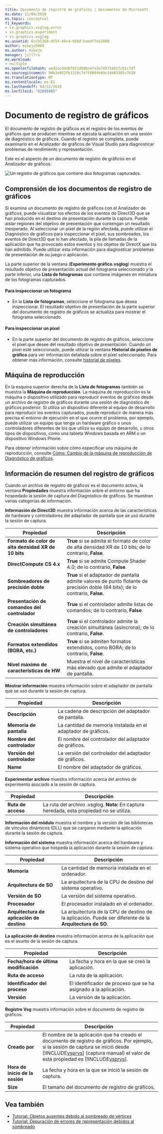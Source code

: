 ```yaml
---
title: Documento de registro de gráficos | Documentos de Microsoft
ms.date: 11/04/2016
ms.topic: conceptual
f1_keywords:
- vs.graphics.vsglog.error
- vs.graphics.experiment
- vs.graphics.vsglog
ms.assetid: 6ccb1269-d55f-49c4-920d-baedf7de2888
author: mikejo5000
ms.author: mikejo
manager: jillfra
ms.workload:
- multiple
ms.openlocfilehash: aed2acd4dbf921d99bcefe2e74575401fc01c7d7
ms.sourcegitcommit: 94b3a052fb1229c7e7f8804b09c1d403385c7630
ms.translationtype: MT
ms.contentlocale: es-ES
ms.lasthandoff: 04/23/2019
ms.locfileid: "62895985"
---
```

# <a name="graphics-log-document"></a>Documento de registro de gráficos
El documento de registro de gráficos es el registro de los eventos de gráficos que se producen mientras se ejecuta la aplicación en una sesión de diagnóstico de gráficos. Cuando el registro se completa, puede examinarlo en el Analizador de gráficos de Visual Studio para diagnosticar problemas de rendimiento y representación.

 Este es el aspecto de un documento de registro de gráficos en el Analizador de gráficos:

 ![Un registro de gráficos que contiene dos fotogramas capturados. ](media/gfx_diag_demo_graphics_log_orientation.png "gfx_diag_demo_graphics_log_orientation")

## <a name="understanding-graphics-log-documents"></a>Comprensión de los documentos de registro de gráficos
 Si examina un documento de registro de gráficos con el Analizador de gráficos, puede visualizar los efectos de los eventos de Direct3D que se han producido en el destino de presentación durante la captura. Puede aislar regiones del objetivo de presentación que contengan un resultado inesperado. Al seleccionar un píxel de la región afectada, puede utilizar el Diagnóstico de gráficos para inspeccionar el píxel, sus sombreados, los eventos de Direct3D que lo han afectado, la pila de llamadas de la aplicación que ha provocado estos eventos y los objetos de DirectX que los han admitido. Puede utilizar esta información para diagnosticar problemas de presentación de su juego o aplicación.

 La parte superior de la ventana (**Experimento gráfico.vsglog**) muestra el resultado objetivo de presentación actual del fotograma seleccionado y la parte inferior, una **Lista de fotogramas** que contiene imágenes en miniatura de los fotogramas capturados.

#### <a name="to-inspect-a-frame"></a>Para inspeccionar un fotograma

- En la **Lista de fotogramas**, seleccione el fotograma que desea inspeccionar. El resultado objetivo de presentación de la parte superior del documento de registro de gráficos se actualiza para mostrar el fotograma seleccionado.

#### <a name="to-inspect-a-pixel"></a>Para inspeccionar un píxel

- En la parte superior del documento de registro de gráficos, seleccione el píxel que desee del resultado objetivo de presentación. Cuando un píxel esté seleccionado, puede utilizar la ventana **Historial de píxeles de gráfico** para ver información detallada sobre el píxel seleccionado. Para obtener más información, consulte [historial de píxeles](graphics-pixel-history.md).

## <a name="playback-machine"></a>Máquina de reproducción
 En la esquina superior derecha de la **Lista de fotogramas** también se muestra la **Máquina de reproducción**. La máquina de reproducción es la máquina o dispositivo utilizado para reproducir eventos de gráficos desde un archivo de registro de gráficos durante una sesión de diagnóstico de gráficos posterior. Si utiliza un dispositivo diferente al equipo de desarrollo para reproducir los eventos capturados, puede reproducir de manera más precisa el entorno de ejecución en el que ocurre el problema, por ejemplo, puede utilizar un equipo que tenga un hardware gráfico o unos controladores diferentes de los que utiliza su equipo de desarrollo, u otros tipos de dispositivos, como una tableta Windows basada en ARM o un dispositivo Windows Phone.

 Para obtener información sobre cómo especificar una máquina de reproducción, consulte [Cómo: Cambio de la máquina de reproducción de Diagnóstico de gráficos](how-to-change-the-graphics-diagnostics-playback-machine.md).

## <a name="graphics-log-summary-information"></a>Información de resumen del registro de gráficos
 Cuando un archivo de registro de gráficos es el documento activo, la ventana **Propiedades** muestra información sobre el entorno que ha hospedado la sesión de captura del Diagnóstico de gráficos. Se muestran varias categorías de información.

 **Información de Direct3D** muestra información acerca de las características de hardware y controladores del adaptador de pantalla que se usó durante la sesión de captura.

|Propiedad|Descripción|
|--------------|-----------------|
|**Formato de color de alta densidad XR de 10 bits**|**True** si se admite el formato de color de alta densidad XR de 10 bits; de lo contrario, **False**.|
|**DirectCompute CS 4.x**|**True** si se admite Compute Shader 4.0; de lo contrario, **False**.|
|**Sombreadores de precisión doble**|**True** si el adaptador de pantalla admite valores de punto flotante de precisión doble (64 bits); de lo contrario, **False**.|
|**Presentación de comandos del controlador**|**True** si el controlador admite listas de comandos; de lo contrario, **False**.|
|**Creación simultánea de controladores**|**True** si el controlador admite la creación simultánea (asíncrona); de lo contrario, **False**.|
|**Formatos extendidos (BGRA, etc.)**|**True** si se admiten formatos extendidos, como BGRA; de lo contrario, **False**.|
|**Nivel máximo de características de HW**|Muestra el nivel de características más elevado que admite el adaptador de pantalla.|

 **Mostrar información** muestra información sobre el adaptador de pantalla que se usó durante la sesión de captura.

|Propiedad|Descripción|
|--------------|-----------------|
|**Descripción**|La cadena de descripción del adaptador de pantalla.|
|**Memoria de pantalla**|La cantidad de memoria instalada en el adaptador de gráficos.|
|**Nombre del controlador**|El nombre del controlador del adaptador de gráficos.|
|**Versión del controlador**|La versión del controlador del adaptador de gráficos.|
|**Name**|El nombre del adaptador de gráficos.|

 **Experimentar archivo** muestra información acerca del archivo de experimento asociado a la sesión de captura.

|Propiedad|Descripción|
|--------------|-----------------|
|**Ruta de acceso**|La ruta del archivo .vsglog. **Nota:**  En captura heredada, esta propiedad no se utiliza.|

 **Información del módulo** muestra el nombre y la versión de las bibliotecas de vínculos dinámicos (DLL) que se cargaron mediante la aplicación durante la sesión de captura.

 **Información del sistema** muestra información acerca del hardware y sistema operativo que hospeda la aplicación durante la sesión de captura.

|Propiedad|Descripción|
|--------------|-----------------|
|**Memoria**|La cantidad de memoria instalada en el ordenador.|
|**Arquitectura de SO**|La arquitectura de la CPU de destino del sistema operativo.|
|**Versión de SO**|La versión del sistema operativo.|
|**Procesador**|El procesador instalado en el ordenador.|
|**Arquitectura de aplicación de destino**|La arquitectura de la CPU de destino de la aplicación. Puede ser diferente de la **Arquitectura de SO**.|

 **La aplicación de destino** muestra información acerca de la aplicación que es el asunto de la sesión de captura.

|Propiedad|Descripción|
|--------------|-----------------|
|**Fecha/hora de última modificación**|La fecha y hora en la que se creó la aplicación.|
|**Ruta de acceso**|La ruta de la aplicación.|
|**Identificador del proceso**|El identificador de proceso que se ha asignado a la aplicación.|
|**Versión**|La versión de la aplicación.|

 **Registro Vsg** muestra información sobre el documento de registro de gráficos.

| Propiedad | Descripción |
|------------------------| - |
| **Creado por** | El nombre de la aplicación que ha creado el documento de registro de gráficos. Por ejemplo, si la sesión de captura se inició desde [!INCLUDE[vsprvs](../../code-quality/includes/vsprvs_md.md)] (captura manual) el valor de esta propiedad es [!INCLUDE[vsprvs](../../code-quality/includes/vsprvs_md.md)]. |
| **Hora de inicio de la sesión** | La fecha y hora en la que se inició la sesión de captura. |
| **Size** | El tamaño del documento de registro de gráficos. |

## <a name="see-also"></a>Vea también
- [Tutorial: Objetos ausentes debido al sombreado de vértices](walkthrough-missing-objects-due-to-vertex-shading.md)
- [Tutorial: Depuración de errores de representación debidos al sombreado](walkthrough-debugging-rendering-errors-due-to-shading.md)